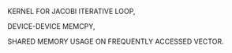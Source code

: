 KERNEL FOR JACOBI ITERATIVE LOOP,

DEVICE-DEVICE MEMCPY,

SHARED MEMORY USAGE ON FREQUENTLY ACCESSED VECTOR.
